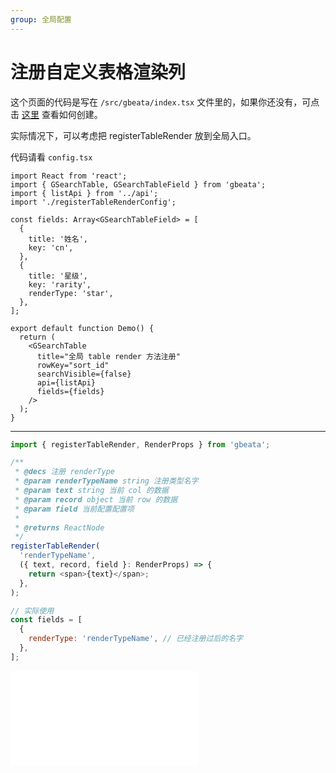```yaml
---
group: 全局配置
---
```


# 注册自定义表格渲染列

这个页面的代码是写在 `/src/gbeata/index.tsx` 文件里的，如果你还没有，可点击 [这里](../) 查看如何创建。

实际情况下，可以考虑把 registerTableRender 放到全局入口。

代码请看 `config.tsx`

```tsx
import React from 'react';
import { GSearchTable, GSearchTableField } from 'gbeata';
import { listApi } from '../api';
import './registerTableRenderConfig';

const fields: Array<GSearchTableField> = [
  {
    title: '姓名',
    key: 'cn',
  },
  {
    title: '星级',
    key: 'rarity',
    renderType: 'star',
  },
];

export default function Demo() {
  return (
    <GSearchTable
      title="全局 table render 方法注册"
      rowKey="sort_id"
      searchVisible={false}
      api={listApi}
      fields={fields}
    />
  );
}
```

<hr/>

```js
import { registerTableRender, RenderProps } from 'gbeata';

/**
 * @decs 注册 renderType
 * @param renderTypeName string 注册类型名字
 * @param text string 当前 col 的数据
 * @param record object 当前 row 的数据
 * @param field 当前配置配置项
 *
 * @returns ReactNode
 */
registerTableRender(
  'renderTypeName',
  ({ text, record, field }: RenderProps) => {
    return <span>{text}</span>;
  },
);

// 实际使用
const fields = [
  {
    renderType: 'renderTypeName', // 已经注册过后的名字
  },
];
```

<embed src="./index.md"></embed>
